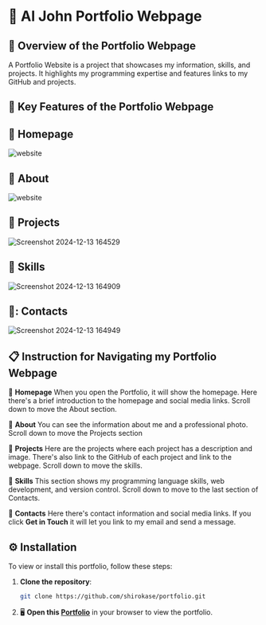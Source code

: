 # :loudspeaker: Al John Portfolio Webpage

## :memo: Overview of the Portfolio Webpage 
A Portfolio Website is a project that showcases my information, skills, and projects. 
It highlights my programming expertise and features links to my GitHub and projects.

 ## :page_facing_up: Key Features of the Portfolio Webpage 

 ## :pushpin: Homepage
![website](https://github.com/user-attachments/assets/43045420-fa85-4f72-8d93-e233d087410e)
 ## :pushpin: About 
![website](https://github.com/user-attachments/assets/b235e313-6756-4d02-a862-3fdcbcda5f49)
 ## :pushpin: Projects  
![Screenshot 2024-12-13 164529](https://github.com/user-attachments/assets/6c287557-e7c8-4c48-b35a-0dafdad8cd2e)
 ## :pushpin: Skills 
![Screenshot 2024-12-13 164909](https://github.com/user-attachments/assets/5d8a070e-95b7-4781-849b-6da3ec206e7c)
 ## :pushpin:: Contacts 
![Screenshot 2024-12-13 164949](https://github.com/user-attachments/assets/581b0fa6-7635-45e7-9049-bec24b0d59fe)


## :clipboard: Instruction for Navigating my Portfolio Webpage
:round_pushpin: **Homepage**
When you open the Portfolio, it will show the homepage.
Here there's a brief introduction to the homepage and social media links.
Scroll down to move the About section.

:round_pushpin: **About** 
You can see the information about me and a professional photo.
Scroll down to move the Projects section

:round_pushpin: **Projects**
Here are the projects where each project has a description and image.
There's also link to the GitHub of each project and link to the webpage.
Scroll down to move the skills.

:round_pushpin: **Skills**
This section shows my programming language skills, web development, and version control.
Scroll down to move to the last section of Contacts.

:round_pushpin: **Contacts**
Here there's contact information and social media links.
If you click  **Get in Touch** it will let you link to my email and send a message.

## ⚙ Installation

To view or install this portfolio, follow these steps:

1. **Clone the repository**:
    ```bash
    git clone https://github.com/shirokase/portfolio.git
    ```
2. :desktop_computer: **Open this [Portfolio](https://shirokase.github.io/Portfolio/)** in your browser to view the portfolio.


